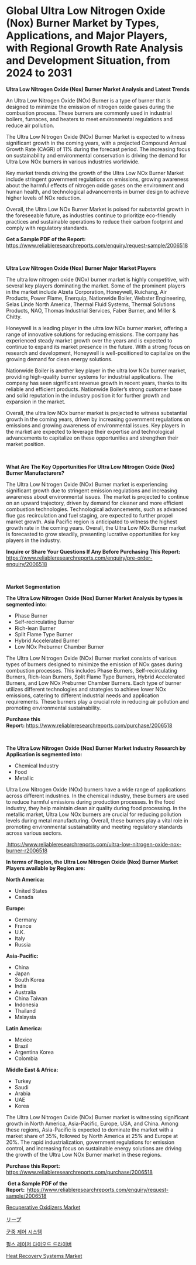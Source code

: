 <p><h1>Global Ultra Low Nitrogen Oxide (Nox) Burner Market by Types, Applications, and Major Players, with Regional Growth Rate Analysis and Development Situation, from 2024 to 2031</h1></p><p><strong>Ultra Low Nitrogen Oxide (Nox) Burner Market Analysis and Latest Trends</strong></p>
<p><p>An Ultra Low Nitrogen Oxide (NOx) Burner is a type of burner that is designed to minimize the emission of nitrogen oxide gases during the combustion process. These burners are commonly used in industrial boilers, furnaces, and heaters to meet environmental regulations and reduce air pollution.</p><p>The Ultra Low Nitrogen Oxide (NOx) Burner Market is expected to witness significant growth in the coming years, with a projected Compound Annual Growth Rate (CAGR) of 11% during the forecast period. The increasing focus on sustainability and environmental conservation is driving the demand for Ultra Low NOx burners in various industries worldwide.</p><p>Key market trends driving the growth of the Ultra Low NOx Burner Market include stringent government regulations on emissions, growing awareness about the harmful effects of nitrogen oxide gases on the environment and human health, and technological advancements in burner design to achieve higher levels of NOx reduction.</p><p>Overall, the Ultra Low NOx Burner Market is poised for substantial growth in the foreseeable future, as industries continue to prioritize eco-friendly practices and sustainable operations to reduce their carbon footprint and comply with regulatory standards.</p></p>
<p><strong>Get a Sample PDF of the Report:&nbsp;</strong> <a href="https://www.reliableresearchreports.com/enquiry/request-sample/2006518">https://www.reliableresearchreports.com/enquiry/request-sample/2006518</a></p>
<p>&nbsp;</p>
<p><strong>Ultra Low Nitrogen Oxide (Nox) Burner Major Market Players</strong></p>
<p><p>The ultra low nitrogen oxide (NOx) burner market is highly competitive, with several key players dominating the market. Some of the prominent players in the market include Alzeta Corporation, Honeywell, Ruichang, Air Products, Power Flame, Enerquip, Nationwide Boiler, Webster Engineering, Selas Linde North America, Thermal Fluid Systems, Thermal Solutions Products, NAO, Thomas Industrial Services, Faber Burner, and Miller & Chitty.</p><p>Honeywell is a leading player in the ultra low NOx burner market, offering a range of innovative solutions for reducing emissions. The company has experienced steady market growth over the years and is expected to continue to expand its market presence in the future. With a strong focus on research and development, Honeywell is well-positioned to capitalize on the growing demand for clean energy solutions.</p><p>Nationwide Boiler is another key player in the ultra low NOx burner market, providing high-quality burner systems for industrial applications. The company has seen significant revenue growth in recent years, thanks to its reliable and efficient products. Nationwide Boiler’s strong customer base and solid reputation in the industry position it for further growth and expansion in the market.</p><p>Overall, the ultra low NOx burner market is projected to witness substantial growth in the coming years, driven by increasing government regulations on emissions and growing awareness of environmental issues. Key players in the market are expected to leverage their expertise and technological advancements to capitalize on these opportunities and strengthen their market position.</p></p>
<p>&nbsp;</p>
<p><strong>What Are The Key Opportunities For Ultra Low Nitrogen Oxide (Nox) Burner Manufacturers?</strong></p>
<p><p>The Ultra Low Nitrogen Oxide (NOx) Burner market is experiencing significant growth due to stringent emission regulations and increasing awareness about environmental issues. The market is projected to continue on an upward trajectory, driven by demand for cleaner and more efficient combustion technologies. Technological advancements, such as advanced flue gas recirculation and fuel staging, are expected to further propel market growth. Asia Pacific region is anticipated to witness the highest growth rate in the coming years. Overall, the Ultra Low NOx Burner market is forecasted to grow steadily, presenting lucrative opportunities for key players in the industry.</p></p>
<p><strong>Inquire or Share Your Questions If Any Before Purchasing This Report:</strong> <a href="https://www.reliableresearchreports.com/enquiry/pre-order-enquiry/2006518">https://www.reliableresearchreports.com/enquiry/pre-order-enquiry/2006518</a></p>
<p>&nbsp;</p>
<p><strong>Market Segmentation</strong></p>
<p><strong>The Ultra Low Nitrogen Oxide (Nox) Burner Market Analysis by types is segmented into:</strong></p>
<p><ul><li>Phase Burner</li><li>Self-recirculating Burner</li><li>Rich-lean Burner</li><li>Split Flame Type Burner</li><li>Hybrid Accelerated Burner</li><li>Low NOx Preburner Chamber Burner</li></ul></p>
<p><p>The Ultra Low Nitrogen Oxide (NOx) Burner market consists of various types of burners designed to minimize the emission of NOx gases during combustion processes. This includes Phase Burners, Self-recirculating Burners, Rich-lean Burners, Split Flame Type Burners, Hybrid Accelerated Burners, and Low NOx Preburner Chamber Burners. Each type of burner utilizes different technologies and strategies to achieve lower NOx emissions, catering to different industrial needs and application requirements. These burners play a crucial role in reducing air pollution and promoting environmental sustainability.</p></p>
<p><strong>Purchase this Report:&nbsp;</strong><a href="https://www.reliableresearchreports.com/purchase/2006518">https://www.reliableresearchreports.com/purchase/2006518</a></p>
<p>&nbsp;</p>
<p><strong>The Ultra Low Nitrogen Oxide (Nox) Burner Market Industry Research by Application is segmented into:</strong></p>
<p><ul><li>Chemical Industry</li><li>Food</li><li>Metallic</li></ul></p>
<p><p>Ultra Low Nitrogen Oxide (NOx) burners have a wide range of applications across different industries. In the chemical industry, these burners are used to reduce harmful emissions during production processes. In the food industry, they help maintain clean air quality during food processing. In the metallic market, Ultra Low NOx burners are crucial for reducing pollution levels during metal manufacturing. Overall, these burners play a vital role in promoting environmental sustainability and meeting regulatory standards across various sectors.</p></p>
<p><a href="https://www.reliableresearchreports.com/ultra-low-nitrogen-oxide-nox-burner-r2006518">&nbsp;https://www.reliableresearchreports.com/ultra-low-nitrogen-oxide-nox-burner-r2006518</a></p>
<p><strong>In terms of Region, the Ultra Low Nitrogen Oxide (Nox) Burner Market Players available by Region are:</strong></p>
<p>
    <p> <strong> North America: </strong>
        <ul>
            <li>United States</li>
            <li>Canada</li>
        </ul>
        </p> 
    <p> <strong> Europe: </strong>
        <ul>
            <li>Germany</li>
            <li>France</li>
            <li>U.K.</li>
            <li>Italy</li>
            <li>Russia</li>
        </ul>
        </p> 
    <p> <strong> Asia-Pacific: </strong>
        <ul>
            <li>China</li>
            <li>Japan</li>
            <li>South Korea</li>
            <li>India</li>
            <li>Australia</li>
            <li>China Taiwan</li>
            <li>Indonesia</li>
            <li>Thailand</li>
            <li>Malaysia</li>
        </ul>
        </p> 
    <p> <strong> Latin America: </strong>
        <ul>
            <li>Mexico</li>
            <li>Brazil</li>
            <li>Argentina Korea</li>
            <li>Colombia</li>
        </ul>
        </p> 
    <p> <strong> Middle East & Africa: </strong>
        <ul>
            <li>Turkey</li>
            <li>Saudi</li>
            <li>Arabia</li>
            <li>UAE</li>
            <li>Korea</li>
        </ul>
    </p>
    </p>
<p><p>The Ultra Low Nitrogen Oxide (NOx) Burner market is witnessing significant growth in North America, Asia-Pacific, Europe, USA, and China. Among these regions, Asia-Pacific is expected to dominate the market with a market share of 35%, followed by North America at 25% and Europe at 20%. The rapid industrialization, government regulations for emission control, and increasing focus on sustainable energy solutions are driving the growth of the Ultra Low NOx Burner market in these regions.</p></p>
<p><strong>Purchase this Report: </strong><a href="https://www.reliableresearchreports.com/purchase/2006518">https://www.reliableresearchreports.com/purchase/2006518</a></p>
<p>&nbsp;<strong>Get a Sample PDF of the Report:&nbsp;&nbsp;</strong><a href="https://www.reliableresearchreports.com/enquiry/request-sample/2006518">https://www.reliableresearchreports.com/enquiry/request-sample/2006518</a></p>
<p><strong></strong></p>
<p><p><a href="https://github.com/kathiaseamanalvaradovlprc2h/Market-Research-Report-List-2/blob/main/recuperative-oxidizers-market.md">Recuperative Oxidizers Market</a></p><p><a href="https://github.com/RudyBoyer2017/Market-Research-Report-List-1/blob/main/330196645949.md">リープ</a></p><p><a href="https://medium.com/@kellylyncyh543964/%EC%9D%B8%EA%B5%AC-%ED%86%B5%EC%A0%9C-%EC%8B%9C%EC%8A%A4%ED%85%9C-%EC%8B%9C%EC%9E%A5%EC%9D%80-%EC%8B%9C%EC%9E%A5-%EC%A0%90%EC%9C%A0%EC%9C%A8-%ED%81%AC%EA%B8%B0-%EB%B0%8F-2031%EB%85%84%EA%B9%8C%EC%A7%80%EC%9D%98-%EC%98%88%EC%83%81-%EC%98%88%EC%B8%A1%EC%97%90-%EC%B4%88%EC%A0%90%EC%9D%84-%EB%A7%9E%EC%B6%A5%EB%8B%88%EB%8B%A4-c93ecf281533">군중 제어 시스템</a></p><p><a href="https://medium.com/@aidenreinger/%ED%8E%84%EC%8A%A4-%EB%A0%88%EC%9D%B4%EC%A0%80-%EB%8B%A4%EC%9D%B4%EC%98%A4%EB%93%9C-%EB%93%9C%EB%9D%BC%EC%9D%B4%EB%B2%84-%EC%8B%9C%EC%9E%A5-%EB%8F%99%ED%96%A5-%EC%8B%9C%EC%9E%A5-%EB%8F%99%ED%96%A5-%EC%84%B1%EC%9E%A5-2024%EB%85%84%EB%B6%80%ED%84%B0-2031%EB%85%84%EA%B9%8C%EC%A7%80-%EC%98%88%EC%B8%A1%EB%90%9C-%EA%B2%83-883ffd6e6ee8">펄스 레이저 다이오드 드라이버</a></p><p><a href="https://view.publitas.com/reportprime-1/heat-recovery-systems-market-the-key-to-successful-business-strategy-forecast-till-2031/">Heat Recovery Systems Market</a></p></p>